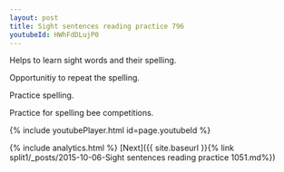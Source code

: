 ```yaml
---
layout: post
title: Sight sentences reading practice 796
youtubeId: HWhFdDLujP0
---
```

 
 
Helps to learn sight words and their spelling.

Opportunitiy to repeat the spelling. 

Practice spelling. 
 
Practice for spelling bee competitions. 
 
{% include youtubePlayer.html id=page.youtubeId %}
 
 
{% include analytics.html %} 
[Next]({{ site.baseurl }}{% link  split1/_posts/2015-10-06-Sight sentences reading practice 1051.md%})
 
